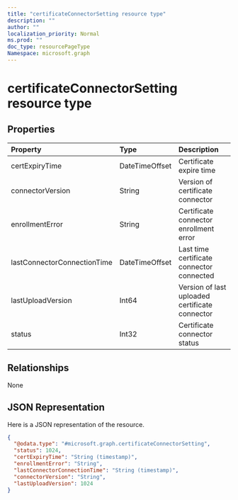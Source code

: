 ```yaml
---
title: "certificateConnectorSetting resource type"
description: ""
author: ""
localization_priority: Normal
ms.prod: ""
doc_type: resourcePageType
Namespace: microsoft.graph
---
```



# certificateConnectorSetting resource type



## Properties
|Property|Type|Description|
|:---|:---|:---|
|certExpiryTime|DateTimeOffset|Certificate expire time|
|connectorVersion|String|Version of certificate connector|
|enrollmentError|String|Certificate connector enrollment error|
|lastConnectorConnectionTime|DateTimeOffset|Last time certificate connector connected|
|lastUploadVersion|Int64|Version of last uploaded certificate connector|
|status|Int32|Certificate connector status|

## Relationships
None

## JSON Representation
Here is a JSON representation of the resource.
<!-- {
  "blockType": "resource",
  "@odata.type": "microsoft.graph.certificateConnectorSetting"
}
-->
``` json
{
  "@odata.type": "#microsoft.graph.certificateConnectorSetting",
  "status": 1024,
  "certExpiryTime": "String (timestamp)",
  "enrollmentError": "String",
  "lastConnectorConnectionTime": "String (timestamp)",
  "connectorVersion": "String",
  "lastUploadVersion": 1024
}
```

